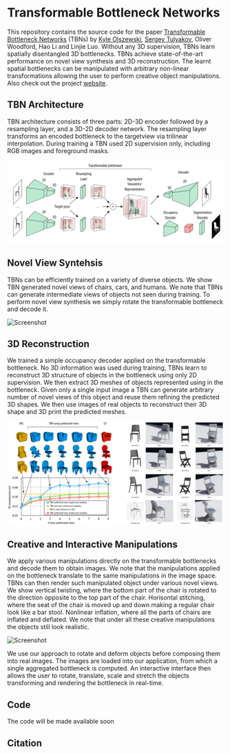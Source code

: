 # Transformable Bottleneck Networks

This repository contains the source code for the paper [Transformable Bottleneck Networks](https://arxiv.org) (TBNs) by [Kyle Olszewski](http://kyleolszewski.com), [Sergey Tulyakov](http://stulyakov.com), Oliver Woodford, Hao Li and Linjie Luo. Without any 3D supervision, TBNs learn spatially disentangled 3D bottlenecks.  TBNs achieve state-of-the-art performance on novel view synthesis and 3D reconstruction. The learnt spatial bottlenecks can be manipulated with arbitrary non-linear transformations allowing the user to perform creative object manipulations. Also check out the project [website](http://kyleolszewski.com/tb-networks/).

## TBN Architecture

TBN architecture consists of three parts: 2D-3D encoder followed by a resampling layer, and a 3D-2D decoder network. The resampling layer transforms an encoded bottleneck to the targetview via trilinear interpolation. During training a TBN used 2D supervision only, including RGB images and foreground masks.

![Screenshot](figures/tbn-architecture.png)

## Novel View Syntehsis

TBNs can be efficiently trained on a variety of diverse objects. We show TBN generated novel views of chairs, cars, and humans. We note that TBNs can generate intermediate views of objects not seen during training. To perform novel view synthesis we simply rotate the transformable bottleneck and decode it.

![Screenshot](figures/nvs-examples.gif)

## 3D Reconstruction

We trained a simple occupancy decoder applied on the transformable bottleneck. No 3D information was used during training, TBNs learn to reconstruct 3D structure of objects in the bottleneck using only 2D supervision. We then extract 3D meshes of objects represented using in the bottleneck. Given only a single input image a TBN can generate arbitrary number of novel views of this object and reuse them refining the predicted 3D shapes. We then use images of real objects to reconstruct their 3D shape and 3D print the predicted meshes.

![Screenshot](figures/3d-reconstruction.png)

## Creative and Interactive Manipulations

We apply various manipulations directly on the transformable bottlenecks and decode them to obtain images. We note that the manipulations applied on the bottleneck translate to the same manipulations in the image space. TBNs can then render such manipulated object under various novel views. We show vertical twisting, where the bottom part of the chair is rotated to the direction opposite to the top part of the chair. Horisontal stitching, where the seat of the chair is moved up and down making a regular chair look like a bar stool. Nonlinear inflation, where all the parts of chairs are inflated and deflated. We note that under all these creative manipulations the objects still look realistic.

![Screenshot](figures/manipulations.gif)

We use our approach to rotate and deform objects before composing them into real images. The images are loaded into our application, from which a single aggregated bottleneck is computed. An interactive interface then allows the user to rotate, translate, scale and stretch the objects transforming and rendering the bottleneck in real-time. 

## Code

The code will be made available soon

## Citation 